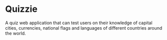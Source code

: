 # Quizzie

A quiz web application that can test users on their knowledge of capital cities, currencies, national flags and languages of different countries around the world.
